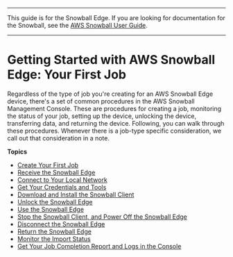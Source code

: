 --------

This guide is for the Snowball Edge\. If you are looking for documentation for the Snowball, see the [AWS Snowball User Guide](http://docs.aws.amazon.com/snowball/latest/ug/whatissnowball.html)\.

--------

# Getting Started with AWS Snowball Edge: Your First Job<a name="common-get-start"></a>

Regardless of the type of job you're creating for an AWS Snowball Edge device, there's a set of common procedures in the AWS Snowball Management Console\. These are procedures for creating a job, monitoring the status of your job, setting up the device, unlocking the device, transferring data, and returning the device\. Following, you can walk through these procedures\. Whenever there is a job\-type specific consideration, we call out that consideration in a note\.

**Topics**
+ [Create Your First Job](create-job.md)
+ [Receive the Snowball Edge](receive-device.md)
+ [Connect to Your Local Network](getting-started-connect.md)
+ [Get Your Credentials and Tools](get-credentials.md)
+ [Download and Install the Snowball Client](download-the-client.md)
+ [Unlock the Snowball Edge](unlockdevice.md)
+ [Use the Snowball Edge](transfer-data.md)
+ [Stop the Snowball Client, and Power Off the Snowball Edge](turnitoff.md)
+ [Disconnect the Snowball Edge](disconnectdevice.md)
+ [Return the Snowball Edge](return-device.md)
+ [Monitor the Import Status](monitor-status.md)
+ [Get Your Job Completion Report and Logs in the Console](report.md)